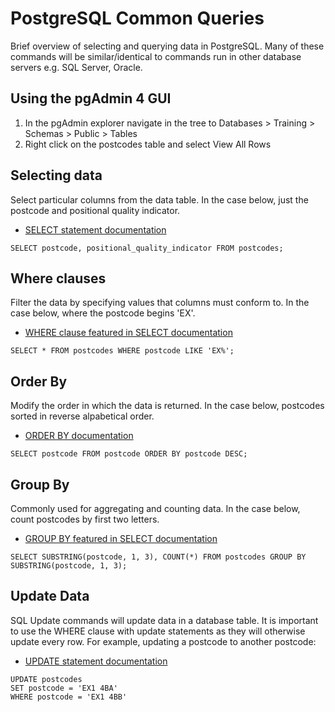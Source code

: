 PostgreSQL Common Queries
=========================

Brief overview of selecting and querying data in PostgreSQL.  Many of these commands will be similar/identical to commands run in other database servers e.g. SQL Server, Oracle.

Using the pgAdmin 4 GUI
-----------------------

1. In the pgAdmin explorer navigate in the tree to Databases > Training > Schemas > Public > Tables
2. Right click on the postcodes table and select View All Rows

Selecting data
---------------

Select particular columns from the data table.  In the case below, just the postcode and positional quality indicator.

- [SELECT statement documentation](https://www.postgresql.org/docs/current/static/sql-select.html)

```PLpgSQL
SELECT postcode, positional_quality_indicator FROM postcodes;
```

Where clauses
-------------

Filter the data by specifying values that columns must conform to.  In the case below, where the postcode begins 'EX'.

- [WHERE clause featured in SELECT documentation](https://www.postgresql.org/docs/current/static/sql-select.html)

```PLpgSQL
SELECT * FROM postcodes WHERE postcode LIKE 'EX%';
```

Order By
---------

Modify the order in which the data is returned.  In the case below, postcodes sorted in reverse alpabetical order.

- [ORDER BY documentation](https://www.postgresql.org/docs/current/static/queries-order.html)

```PLpgSQL
SELECT postcode FROM postcode ORDER BY postcode DESC;
```

Group By
--------

Commonly used for aggregating and counting data.  In the case below, count postcodes by first two letters.

- [GROUP BY featured in SELECT documentation](https://www.postgresql.org/docs/current/static/sql-select.html)

```PLpgSQL
SELECT SUBSTRING(postcode, 1, 3), COUNT(*) FROM postcodes GROUP BY SUBSTRING(postcode, 1, 3);
```

Update Data
-----------

SQL Update commands will update data in a database table.  It is important to use the WHERE clause with update statements as they will otherwise update every row.  For example, updating a postcode to another postcode:

- [UPDATE statement documentation](https://www.postgresql.org/docs/current/static/sql-update.html)

```PLpgSQL
UPDATE postcodes
SET postcode = 'EX1 4BA'
WHERE postcode = 'EX1 4BB'
```